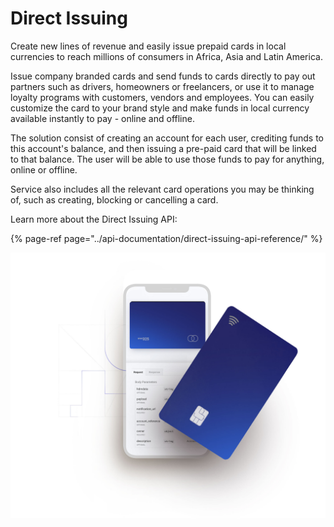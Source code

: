 # Direct Issuing

Create new lines of revenue and easily issue prepaid cards in local currencies to reach millions of consumers in Africa, Asia and Latin America.

Issue company branded cards and send funds to cards directly to pay out partners such as drivers, homeowners or freelancers, or use it to manage loyalty programs with customers, vendors and employees. You can easily customize the card to your brand style and make funds in local currency available instantly to pay - online and offline.

The solution consist of creating an account for each user, crediting funds to this account's balance, and then issuing a pre-paid card that will be linked to that balance. The user will be able to use those funds to pay for anything, online or offline. 

Service also includes all the relevant card operations you may be thinking of, such as creating, blocking or cancelling a card. 

Learn more about the Direct Issuing API:

{% page-ref page="../api-documentation/direct-issuing-api-reference/" %}



![Direct Issuing](../.gitbook/assets/issuing_hero_landing.jpg)





